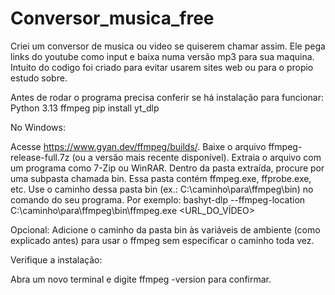 # Conversor_musica_free
Criei um conversor de musica ou video se quiserem chamar assim. 
Ele pega links do youtube como input e baixa numa versão mp3 para sua maquina. 
Intuito do codigo foi criado para evitar usarem sites web ou para o propio estudo sobre.


Antes de rodar o programa precisa conferir se há instalação para funcionar:
Python 3.13 
ffmpeg
pip install yt_dlp


No Windows:

Acesse https://www.gyan.dev/ffmpeg/builds/.
Baixe o arquivo ffmpeg-release-full.7z (ou a versão mais recente disponível).
Extraia o arquivo com um programa como 7-Zip ou WinRAR.
Dentro da pasta extraída, procure por uma subpasta chamada bin. Essa pasta contém ffmpeg.exe, ffprobe.exe, etc.
Use o caminho dessa pasta bin (ex.: C:\caminho\para\ffmpeg\bin) no comando do seu programa. Por exemplo:
bashyt-dlp --ffmpeg-location C:\caminho\para\ffmpeg\bin\ffmpeg.exe <URL_DO_VÍDEO>

Opcional: Adicione o caminho da pasta bin às variáveis de ambiente (como explicado antes) para usar o ffmpeg sem especificar o caminho toda vez.

Verifique a instalação:

Abra um novo terminal e digite ffmpeg -version para confirmar.
